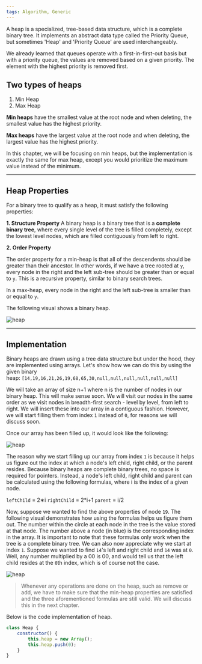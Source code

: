 ```yaml
---
tags: Algorithm, Generic
---
```

A heap is a specialized, tree-based data structure, which is a complete binary tree. It implements an abstract data type called the Priority Queue, but sometimes 'Heap' and 'Priority Queue' are used interchangeably.

We already learned that queues operate with a first-in-first-out basis but with a priority queue, the values are removed based on a given priority. The element with the highest priority is removed first.

## Two types of heaps

1. Min Heap
2. Max Heap

**Min heaps** have the smallest value at the root node and when deleting, the smallest value has the highest priority.

**Max heaps** have the largest value at the root node and when deleting, the largest value has the highest priority.

In this chapter, we will be focusing on min heaps, but the implementation is exactly the same for max heap, except you would prioritize the maximum value instead of the minimum.

---

## Heap Properties

For a binary tree to qualify as a heap, it must satisfy the following properties:

**1. Structure Property** A binary heap is a binary tree that is a **complete binary tree**, where every single level of the tree is filled completely, except the lowest level nodes, which are filled contiguously from left to right.

**2. Order Property**

The order property for a min-heap is that all of the descendents should be greater than their ancestor. In other words, if we have a tree rooted at `y`, every node in the right and the left sub-tree should be greater than or equal to `y`. This is a recursive property, similar to binary search trees.

In a max-heap, every node in the right and the left sub-tree is smaller than or equal to `y`.

The following visual shows a binary heap.

![heap](https://imagedelivery.net/CLfkmk9Wzy8_9HRyug4EVA/14f4ac1b-f117-45e6-27e2-e7de3b0afa00/sharpen=1)

---

## Implementation

Binary heaps are drawn using a tree data structure but under the hood, they are implemented using arrays. Let's show how we can do this by using the given binary heap: `[14,19,16,21,26,19,68,65,30,null,null,null,null,null,null]`

We will take an array of size n+1 where n is the number of nodes in our binary heap. This will make sense soon. We will visit our nodes in the same order as we visit nodes in breadth-first search - level by level, from left to right. We will insert these into our array in a contiguous fashion. However, we will start filling them from index `1` instead of `0`, for reasons we will discuss soon.

Once our array has been filled up, it would look like the following:

![heap](https://imagedelivery.net/CLfkmk9Wzy8_9HRyug4EVA/2de1eb2d-7437-4cc9-4192-e9eaaf77d600/sharpen=1)

The reason why we start filling up our array from index `1` is because it helps us figure out the index at which a node's left child, right child, or the parent resides. Because binary heaps are complete binary trees, no space is required for pointers. Instead, a node's left child, right child and parent can be calculated using the following formulas, where i is the index of a given node.

`leftChild` = 2∗i `rightChild` = 2*i+1 `parent` = i/2

Now, suppose we wanted to find the above properties of node `19`. The following visual demonstrates how using the formulas helps us figure them out. The number within the circle at each node in the tree is the value stored at that node. The number above a node (in blue) is the corresponding index in the array. It is important to note that these formulas only work when the tree is a complete binary tree. We can also now appreciate why we start at index `1`. Suppose we wanted to find `14`'s left and right child and `14` was at `0`. Well, any number multiplied by a 00 is 00, and would tell us that the left child resides at the `0`th index, which is of course not the case.

![heap](https://imagedelivery.net/CLfkmk9Wzy8_9HRyug4EVA/d9af7215-abfe-4fbf-189c-3a82aeb98c00/sharpen=1)

> Whenever any operations are done on the heap, such as remove or add, we have to make sure that the min-heap properties are satisfied and the three aforementioned formulas are still valid. We will discuss this in the next chapter.

Below is the code implementation of heap.

```javascript
class Heap {
    constructor() {
        this.heap = new Array();
        this.heap.push(0);
    }
}
```